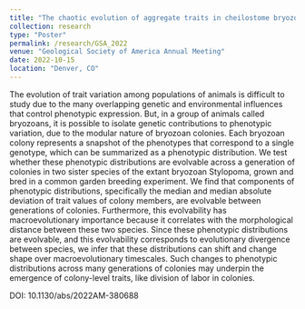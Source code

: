 ```yaml
---
title: "The chaotic evolution of aggregate traits in cheilostome bryozoans"
collection: research
type: "Poster"
permalink: /research/GSA_2022
venue: "Geological Society of America Annual Meeting"
date: 2022-10-15
location: "Denver, CO"
---
```




The evolution of trait variation among populations of animals is difficult to study due to the many overlapping 
genetic and environmental influences that control phenotypic expression. But, in a group of animals called bryozoans, 
it is possible to isolate genetic contributions to phenotypic variation, due to the modular nature of bryozoan colonies. 
Each bryozoan colony represents a snapshot of the phenotypes that correspond to a single genotype, which can be summarized 
as a phenotypic distribution. We test whether these phenotypic distributions are evolvable across a generation of colonies 
in two sister species of the extant bryozoan Stylopoma, grown and bred in a common garden breeding experiment. We find that
components of phenotypic distributions, specifically the median and median absolute deviation of trait values of colony 
members, are evolvable between generations of colonies. Furthermore, this evolvability has macroevolutionary importance because 
it correlates with the morphological distance between these two species. Since these phenotypic distributions are evolvable, and
this evolvability corresponds to evolutionary divergence between species, we infer that these distributions can shift and change 
shape over macroevolutionary timescales. Such changes to phenotypic distributions across many generations of colonies may underpin 
the emergence of colony-level traits, like division of labor in colonies.

DOI: 10.1130/abs/2022AM-380688
